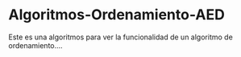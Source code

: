 # Algoritmos-Ordenamiento-AED

Este es una algoritmos para ver la funcionalidad de un algoritmo de ordenamiento....
